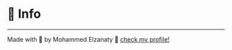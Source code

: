 # 📄 Info

---

Made with 💜 by Mohammed Elzanaty :wave: [check my profile!](https://www.linkedin.com/in/mohammedelzanaty129/)
